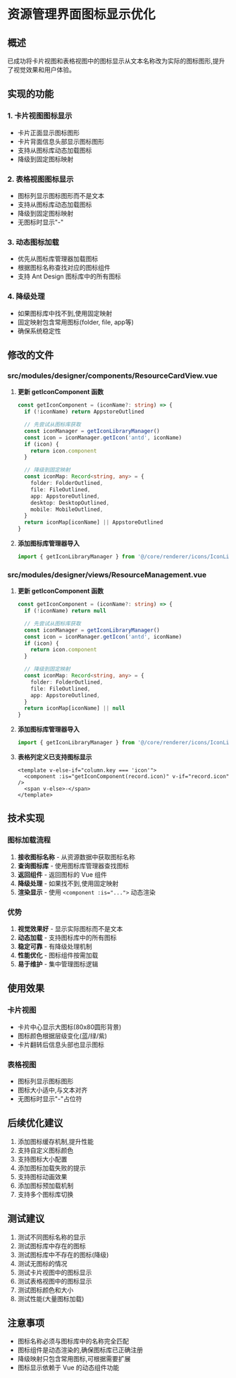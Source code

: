 # 资源管理界面图标显示优化

## 概述

已成功将卡片视图和表格视图中的图标显示从文本名称改为实际的图标图形,提升了视觉效果和用户体验。

## 实现的功能

### 1. 卡片视图图标显示

- 卡片正面显示图标图形
- 卡片背面信息头部显示图标图形
- 支持从图标库动态加载图标
- 降级到固定图标映射

### 2. 表格视图图标显示

- 图标列显示图标图形而不是文本
- 支持从图标库动态加载图标
- 降级到固定图标映射
- 无图标时显示"-"

### 3. 动态图标加载

- 优先从图标库管理器加载图标
- 根据图标名称查找对应的图标组件
- 支持 Ant Design 图标库中的所有图标

### 4. 降级处理

- 如果图标库中找不到,使用固定映射
- 固定映射包含常用图标(folder, file, app等)
- 确保系统稳定性

## 修改的文件

### src/modules/designer/components/ResourceCardView.vue

1. **更新 getIconComponent 函数**

   ```typescript
   const getIconComponent = (iconName?: string) => {
     if (!iconName) return AppstoreOutlined

     // 先尝试从图标库获取
     const iconManager = getIconLibraryManager()
     const icon = iconManager.getIcon('antd', iconName)
     if (icon) {
       return icon.component
     }

     // 降级到固定映射
     const iconMap: Record<string, any> = {
       folder: FolderOutlined,
       file: FileOutlined,
       app: AppstoreOutlined,
       desktop: DesktopOutlined,
       mobile: MobileOutlined,
     }
     return iconMap[iconName] || AppstoreOutlined
   }
   ```

2. **添加图标库管理器导入**
   ```typescript
   import { getIconLibraryManager } from '@/core/renderer/icons/IconLibraryManager'
   ```

### src/modules/designer/views/ResourceManagement.vue

1. **更新 getIconComponent 函数**

   ```typescript
   const getIconComponent = (iconName?: string) => {
     if (!iconName) return null

     // 先尝试从图标库获取
     const iconManager = getIconLibraryManager()
     const icon = iconManager.getIcon('antd', iconName)
     if (icon) {
       return icon.component
     }

     // 降级到固定映射
     const iconMap: Record<string, any> = {
       folder: FolderOutlined,
       file: FileOutlined,
       app: AppstoreOutlined,
     }
     return iconMap[iconName] || null
   }
   ```

2. **添加图标库管理器导入**

   ```typescript
   import { getIconLibraryManager } from '@/core/renderer/icons/IconLibraryManager'
   ```

3. **表格列定义已支持图标显示**
   ```vue
   <template v-else-if="column.key === 'icon'">
     <component :is="getIconComponent(record.icon)" v-if="record.icon" />
     <span v-else>-</span>
   </template>
   ```

## 技术实现

### 图标加载流程

1. **接收图标名称** - 从资源数据中获取图标名称
2. **查询图标库** - 使用图标库管理器查找图标
3. **返回组件** - 返回图标的 Vue 组件
4. **降级处理** - 如果找不到,使用固定映射
5. **渲染显示** - 使用 `<component :is="...">` 动态渲染

### 优势

1. **视觉效果好** - 显示实际图标而不是文本
2. **动态加载** - 支持图标库中的所有图标
3. **稳定可靠** - 有降级处理机制
4. **性能优化** - 图标组件按需加载
5. **易于维护** - 集中管理图标逻辑

## 使用效果

### 卡片视图

- 卡片中心显示大图标(80x80圆形背景)
- 图标颜色根据层级变化(蓝/绿/紫)
- 卡片翻转后信息头部也显示图标

### 表格视图

- 图标列显示图标图形
- 图标大小适中,与文本对齐
- 无图标时显示"-"占位符

## 后续优化建议

1. 添加图标缓存机制,提升性能
2. 支持自定义图标颜色
3. 支持图标大小配置
4. 添加图标加载失败的提示
5. 支持图标动画效果
6. 添加图标预加载机制
7. 支持多个图标库切换

## 测试建议

1. 测试不同图标名称的显示
2. 测试图标库中存在的图标
3. 测试图标库中不存在的图标(降级)
4. 测试无图标的情况
5. 测试卡片视图中的图标显示
6. 测试表格视图中的图标显示
7. 测试图标颜色和大小
8. 测试性能(大量图标加载)

## 注意事项

- 图标名称必须与图标库中的名称完全匹配
- 图标组件是动态渲染的,确保图标库已正确注册
- 降级映射只包含常用图标,可根据需要扩展
- 图标显示依赖于 Vue 的动态组件功能
